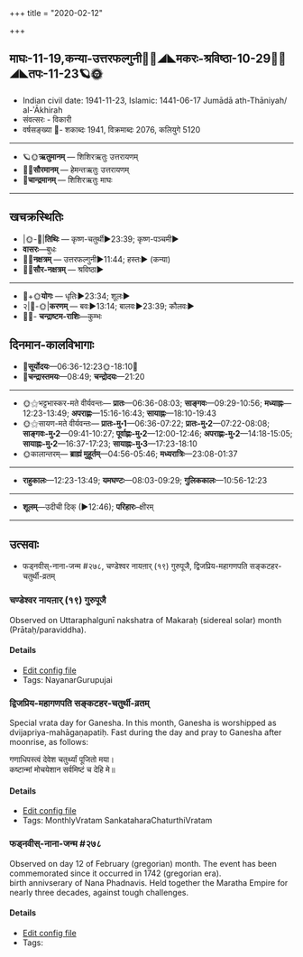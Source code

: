 +++
title = "2020-02-12"

+++
## माघः-11-19,कन्या-उत्तरफल्गुनी🌛🌌◢◣मकरः-श्रविष्ठा-10-29🌌🌞◢◣तपः-11-23🪐🌞
- Indian civil date: 1941-11-23, Islamic: 1441-06-17 Jumādā ath-Thāniyah/ al-ʾĀkhirah
- संवत्सरः - विकारी
- वर्षसङ्ख्या 🌛- शकाब्दः 1941, विक्रमाब्दः 2076, कलियुगे 5120
___________________
- 🪐🌞**ऋतुमानम्** — शिशिरऋतुः उत्तरायणम्
- 🌌🌞**सौरमानम्** — हेमन्तऋतुः उत्तरायणम्
- 🌛**चान्द्रमानम्** — शिशिरऋतुः माघः
___________________


## खचक्रस्थितिः
- |🌞-🌛|**तिथिः** — कृष्ण-चतुर्थी►23:39; कृष्ण-पञ्चमी►  
- **वासरः**—बुधः  
- 🌌🌛**नक्षत्रम्** — उत्तरफल्गुनी►11:44; हस्तः► (कन्या)  
- 🌌🌞**सौर-नक्षत्रम्** — श्रविष्ठा►  
___________________
- 🌛+🌞**योगः** — धृतिः►23:34; शूलः►  
- २|🌛-🌞|**करणम्** — बवः►13:14; बालवः►23:39; कौलवः►  
- 🌌🌛- **चन्द्राष्टम-राशिः**—कुम्भः  


## दिनमान-कालविभागाः
- 🌅**सूर्योदयः**—06:36-12:23🌞️-18:10🌇  
- 🌛**चन्द्रास्तमयः**—08:49; **चन्द्रोदयः**—21:20  
___________________
- 🌞⚝भट्टभास्कर-मते वीर्यवन्तः— **प्रातः**—06:36-08:03; **साङ्गवः**—09:29-10:56; **मध्याह्नः**—12:23-13:49; **अपराह्णः**—15:16-16:43; **सायाह्नः**—18:10-19:43  
- 🌞⚝सायण-मते वीर्यवन्तः— **प्रातः-मु॰1**—06:36-07:22; **प्रातः-मु॰2**—07:22-08:08; **साङ्गवः-मु॰2**—09:41-10:27; **पूर्वाह्णः-मु॰2**—12:00-12:46; **अपराह्णः-मु॰2**—14:18-15:05; **सायाह्नः-मु॰2**—16:37-17:23; **सायाह्नः-मु॰3**—17:23-18:10  
- 🌞कालान्तरम्— **ब्राह्मं मुहूर्तम्**—04:56-05:46; **मध्यरात्रिः**—23:08-01:37  
___________________
- **राहुकालः**—12:23-13:49; **यमघण्टः**—08:03-09:29; **गुलिककालः**—10:56-12:23  
___________________
- **शूलम्**—उदीची दिक् (►12:46); **परिहारः**–क्षीरम्  
___________________

## उत्सवाः
- फड्नवीस्-नाना-जन्म #२७८, चण्डेश्वर नायऩार् (१९) गुरुपूजै, द्विजप्रिय-महागणपति सङ्कटहर-चतुर्थी-व्रतम्
### चण्डेश्वर नायऩार् (१९) गुरुपूजै

Observed on Uttaraphalgunī nakshatra of Makaraḥ (sidereal solar) month (Prātaḥ/paraviddha). 

#### Details
- [Edit config file](https://github.com/jyotisham/adyatithi/tree/master/mahApuruSha/nAyanAr/sidereal_solar_month/nakshatra/10/12/caNDEzvara%20nAyan2Ar%20%2819%29%20gurupUjai.toml)
- Tags: NayanarGurupujai


### द्विजप्रिय-महागणपति सङ्कटहर-चतुर्थी-व्रतम्

Special vrata day for Ganesha. In this month, Ganesha is worshipped as dvijapriya-mahāgaṇapatiḥ. Fast during the day and pray to Ganesha after moonrise, as follows:

गणाधिपस्त्वं देवेश चतुर्थ्यां पूजितो मया।  
कष्टान्मां मोचयेशान सर्वमिष्टं च देहि मे॥



#### Details
- [Edit config file](https://github.com/jyotisham/adyatithi/tree/master/devatA/gaNapati/description_only/dvijapriya-mahAgaNapati%20saGkaTahara-caturthI-vratam.toml)
- Tags: MonthlyVratam SankataharaChaturthiVratam


### फड्नवीस्-नाना-जन्म #२७८

Observed on day 12 of February (gregorian) month. The event has been commemorated since it occurred in 1742 (gregorian era).  
birth annivserary of Nana Phadnavis. Held together the Maratha Empire for nearly three decades, against tough challenges.

#### Details
- [Edit config file](https://github.com/jyotisham/adyatithi/tree/master/mahApuruSha/xatra-later/gregorian/day/02/12/phaDnavIs-nAnA-janma.toml)
- Tags: 


